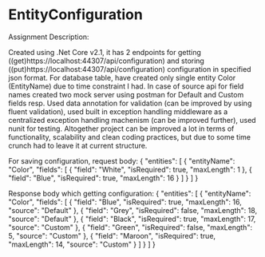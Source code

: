 # EntityConfiguration
Assignment Description:

Created using .Net Core v2.1, it has 2 endpoints for getting ((get)https://localhost:44307/api/configuration) and storing ((put)https://localhost:44307/api/configuration)
configuration in specified json format. For database table, have created only single entity Color (EntityName) due to time constraint I had. In case of source api for field names
created two mock server using postman for Default and Custom fields resp. Used data annotation for validation (can be improved by using fluent validation), used built in 
exception handling middleware as a centralized exception handling machenism (can be improved further), used nunit for testing.
Altogether project can be improved a lot in terms of functionality, scalability and clean coding practices, but due to some time crunch had to leave it at current structure.

For saving configuration, request body:
{
    "entities": [
        {
            "entityName": "Color",
            "fields": [
                {
                    "field": "White",
                    "isRequired": true,
                    "maxLength": 1
                },
                {
                    "field": "Blue",
                    "isRequired": true,
                    "maxLength": 16
                }
            ]
        }
    ]
}

Response body which getting configuration:
{
    "entities": [
        {
            "entityName": "Color",
            "fields": [
                {
                    "field": "Blue",
                    "isRequired": true,
                    "maxLength": 16,
                    "source": "Default"
                },
                {
                    "field": "Grey",
                    "isRequired": false,
                    "maxLength": 18,
                    "source": "Default"
                },
                {
                    "field": "Black",
                    "isRequired": true,
                    "maxLength": 17,
                    "source": "Custom"
                },
                {
                    "field": "Green",
                    "isRequired": false,
                    "maxLength": 5,
                    "source": "Custom"
                },
                {
                    "field": "Maroon",
                    "isRequired": true,
                    "maxLength": 14,
                    "source": "Custom"
                }
            ]
        }
    ]
}
